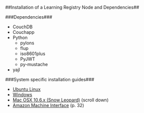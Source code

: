 ##Installation of a Learning Registry Node and Dependencies##

###Dependencies###
* CouchDB
* Couchapp
* Python
    * pylons
    * flup
    * iso8601plus
    * PyJWT
    * py-mustache
* yajl

###System specific installation guides###
* [Ubuntu Linux](https://github.com/LearningRegistry/LearningRegistry/blob/master/README.md)
* [Windows](https://docs.google.com/a/adlnet.gov/document/d/1L3xxxjH6maLSrpessrOEaI_gykQOiHVpvGB18Imb8rI/edit?hl=en_US)
* [Mac OSX 10.6.x (Snow Leopard)](https://github.com/LearningRegistry/LearningRegistry/blob/master/README.md) (scroll down)
* [Amazon Machine Interface](https://docs.google.com/a/adlnet.gov/viewer?a=v&pid=explorer&chrome=true&srcid=0ByJYdR0YE41yOWRmNTcxNGYtOTJlNy00ZTk5LTlhMTItMzA4NWMzMTM2NjBm&hl=en_US) (p. 32)